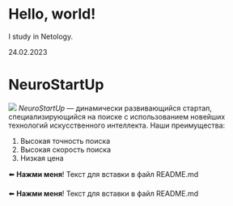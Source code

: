 # Hello, world!

I study in Netology.

24.02.2023

# NeuroStartUp
![](https://netology-code.github.io/git-homeworks/introduction/assets/logo.png)
*NeuroStartUp* — динамически развивающийся стартап, специализирующийся на поиске с использованием новейших технологий искусственного интеллекта.
Наши преимущества:
1. Высокая точность поиска
2. Высокая скорость поиска
3. Низкая цена 

⬅️ **Нажми меня**! Текст для вставки в файл README.md

⬅️ **Нажми меня**! Текст для вставки в файл README.md